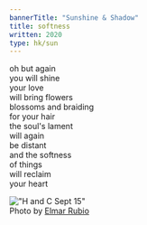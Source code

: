 ```yaml
---
bannerTitle: "Sunshine & Shadow" 
title: softness
written: 2020
type: hk/sun
---
```


oh but again  
you will shine  
your love  
will bring flowers  
blossoms and braiding  
for your hair  
the soul's lament  
will again  
be distant  
and the softness  
of things  
will reclaim  
your heart

!["H and C Sept 15"](/images/bucket/HandCSept15.jpg "H and C Sept 15")  
Photo by [Elmar Rubio](http://elmarrubiophotography.weebly.com/)
